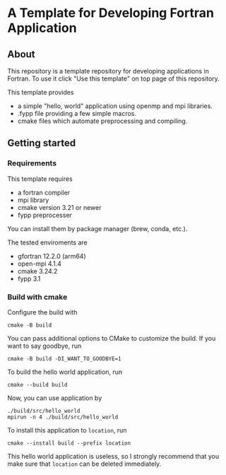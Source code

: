 # A Template for Developing Fortran Application

## About
This repository is a template repository for developing applications in Fortran.
To use it click "Use this template" on top page of this repository.

This template provides
- a simple "hello, world" application using openmp and mpi libraries.
- .fypp file providing a few simple macros.
- cmake files which automate preprocessing and compiling.

## Getting started
### Requirements
This template requires
- a fortran compiler
- mpi library
- cmake version 3.21 or newer
- fypp preprocesser

You can install them by package manager (brew, conda, etc.).

The tested enviroments are
- gfortran 12.2.0 (arm64)
- open-mpi 4.1.4
- cmake 3.24.2
- fypp 3.1

### Build with cmake
Configure the build with
```
cmake -B build
```
You can pass additional options to CMake to customize the build.
If you want to say goodbye, run
```
cmake -B build -DI_WANT_TO_GOODBYE=1
```

To build the hello world application, run
```
cmake --build build
```

Now, you can use application by
```
./build/src/hello_world
mpirun -n 4 ./build/src/hello_world
```

To install this application to ```location```, run
```
cmake --install build --prefix location
```

This hello world application is useless, so I strongly recommend that you make sure that ```location``` can be deleted immediately.
